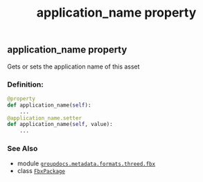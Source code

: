 ﻿---
title: application_name property
second_title: GroupDocs.Metadata for Python via .NET API References
description: 
type: docs
url: /python-net/groupdocs.metadata.formats.threed.fbx/fbxpackage/application_name/
is_root: false
weight: 100
---

## application_name property


Gets or sets the application name of this asset
### Definition:
```python
@property
def application_name(self):
    ...
@application_name.setter
def application_name(self, value):
    ...
```

### See Also
* module [`groupdocs.metadata.formats.threed.fbx`](../../)
* class [`FbxPackage`](/metadata/python-net/groupdocs.metadata.formats.threed.fbx/fbxpackage)

